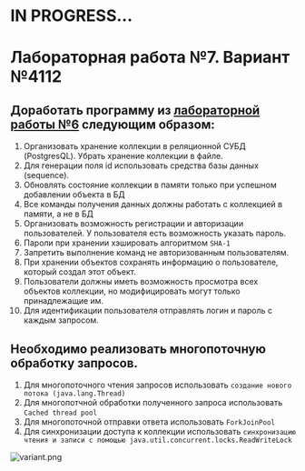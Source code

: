 # IN PROGRESS...

# Лабораторная работа №7. Вариант №4112

## Доработать программу из [лабораторной работы №6](https://github.com/awesoma31/ITMO_Labs/tree/main/PROG/lab6 "check lab6") следующим образом:

1. Организовать хранение коллекции в реляционной СУБД (PostgresQL). Убрать хранение коллекции в файле.
2. Для генерации поля id использовать средства базы данных (sequence).
3. Обновлять состояние коллекции в памяти только при успешном добавлении объекта в БД
4. Все команды получения данных должны работать с коллекцией в памяти, а не в БД
5. Организовать возможность регистрации и авторизации пользователей. У пользователя есть возможность указать пароль.
6. Пароли при хранении хэшировать алгоритмом `SHA-1`
7. Запретить выполнение команд не авторизованным пользователям.
8. При хранении объектов сохранять информацию о пользователе, который создал этот объект.
9. Пользователи должны иметь возможность просмотра всех объектов коллекции, но модифицировать могут только принадлежащие им.
10. Для идентификации пользователя отправлять логин и пароль с каждым запросом.

## Необходимо реализовать многопоточную обработку запросов.

1. Для многопоточного чтения запросов использовать `создание нового потока (java.lang.Thread)`
2. Для многопотчной обработки полученного запроса использовать `Cached thread pool`
3. Для многопоточной отправки ответа использовать `ForkJoinPool`
4. Для синхронизации доступа к коллекции использовать `синхронизацию чтения и записи с помощью java.util.concurrent.locks.ReadWriteLock`

![variant.png](variant.png)
